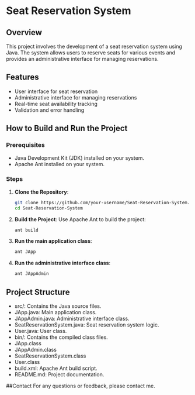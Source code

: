 # Seat Reservation System

## Overview
This project involves the development of a seat reservation system using Java. The system allows users to reserve seats for various events and provides an administrative interface for managing reservations.

## Features
- User interface for seat reservation
- Administrative interface for managing reservations
- Real-time seat availability tracking
- Validation and error handling

## How to Build and Run the Project
### Prerequisites
- Java Development Kit (JDK) installed on your system.
- Apache Ant installed on your system.

### Steps
1. **Clone the Repository**:
   ```bash
   git clone https://github.com/your-username/Seat-Reservation-System.git
   cd Seat-Reservation-System

2. **Build the Project**:
Use Apache Ant to build the project:
   ```bash
   ant build

3. **Run the main application class**:
   ```bash
   ant JApp

4. **Run the administrative interface class**:
   ```bash
   ant JAppAdmin

## Project Structure
- src/: Contains the Java source files.
- JApp.java: Main application class.
- JAppAdmin.java: Administrative interface class.
- SeatReservationSystem.java: Seat reservation system logic.
- User.java: User class.
- bin/: Contains the compiled class files.
- JApp.class
- JAppAdmin.class
- SeatReservationSystem.class
- User.class
- build.xml: Apache Ant build script.
- README.md: Project documentation.

##Contact
For any questions or feedback, please contact me.
